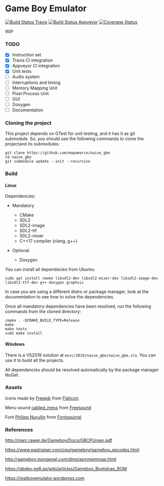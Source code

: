 # Game Boy Emulator
[![Build Status Travis](https://travis-ci.org/mapamarco/naive_gbe.svg?branch=master)](https://travis-ci.org/mapamarco/naive_gbe)
[![Build Status Appveyor](https://ci.appveyor.com/api/projects/status/github/mapamarco/naive_gbe?branch=master&svg=true)](https://ci.appveyor.com/project/mapamarco/naive-gbe)
[![Coverage Status](https://coveralls.io/repos/github/mapamarco/naive_gbe/badge.svg?branch=master)](https://coveralls.io/github/mapamarco/naive_gbe?branch=master)

WIP

### TODO
- [x] Instruction set
- [x] Travis CI integration
- [x] Appveyor CI integration
- [x] Unit tests
- [ ] Audio system
- [ ] Interruptions and timing
- [ ] Memory Mapping Unit
- [ ] Pixel Process Unit
- [ ] GUI
- [ ] Doxygen
- [ ] Documentation

### Cloning the project
This project depends on GTest for unit testing, and it has it as git submodule. So, you should use the following commands to clone the projectand its submodules:

```
git clone https://github.com/mapamarco/naive_gbe
cd naive_gbe
git submodule update --init --recursive
```

### Build

#### Linux

Dependencies:
* Mandatory
  * CMake
  * SDL2
  * SDL2-image
  * SDL2-ttf
  * SDL2-mixer
  * C++17 compiler (clang, g++)

* Optional
  * Doxygen

You can install all dependecies from Ubuntu:

```
sudo apt install cmake libsdl2-dev libsdl2-mixer-dev libsdl2-image-dev libsdl2-ttf-dev g++ doxygen graphviz
```

In case you are using a different distro or package manager, look at the documentation to see how to solve the dependencies.

Once all mandatory dependencies have been resolved, run the following commands from the cloned directory:

```
cmake . -DCMAKE_BUILD_TYPE=Release
make
make tests
sudo make install
```

#### Windows

There is a VS2019 solution at `msvc/2019/naive_gbe/naive_gbe.sln`. You can use it to build all the projects. 

All dependencies should be resolved automatically by the package manager NuGet.

### Assets
Icons made by [Freepik](https://www.flaticon.com/authors/freepik) from [Flaticon](https://www.flaticon.com/)

Menu sound [cabled_mess](https://freesound.org/people/cabled_mess/) from [Freesound](https://freesound.org/people/cabled_mess/sounds/350859/)

Font [Philipp Nurullin](https://www.fontsquirrel.com/fonts/list/foundry/philipp-nurullin) from [Fontsquirrel](https://www.fontsquirrel.com/fonts/jetbrains-mono/)

### References
http://marc.rawer.de/Gameboy/Docs/GBCPUman.pdf

https://www.pastraiser.com/cpu/gameboy/gameboy_opcodes.html

http://gameboy.mongenel.com/dmg/asmmemmap.html

https://gbdev.gg8.se/wiki/articles/Gameboy_Bootstrap_ROM

https://realboyemulator.wordpress.com
